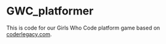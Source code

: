 # GWC_platformer

This is code for our Girls Who Code platform game based on [coderlegacy.com](https://coderslegacy.com/python/pygame-level-generation/). 
